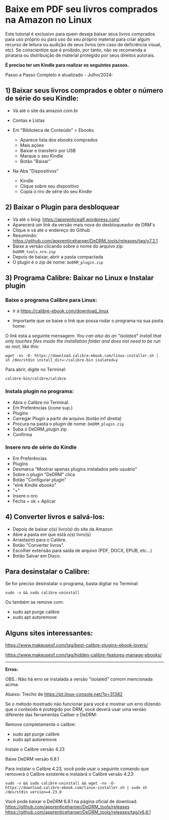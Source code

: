 # Baixe em PDF seu livros comprados na Amazon no Linux

Este tutorial é exclusivo para quem deseja baixar seus livros comprados para uso próprio ou para uso do seu próprio material para criar algum recurso de leitura ou audição de seus livros (em caso de deficiência visual, etc). Se conscientize que é proibido, por tanto, não se recomenda a pirataria ou distribuição de material protegido por seus direitos autorais.

**É preciso ter um Kindle para realizar os seguintes passos.**

Passo a Passo Completo e atualizado - Julho/2024:

## 1) Baixar seus livros comprados e obter o número de série do seu Kindle:
- Vá até o site da amazon.com.br
- Contas e Listas

- Em "Biblioteca de Conteúdo" > Ebooks
	- Aparece lista dos ebooks comprados
	- Mais ações
	- Baixar e transferir por USB
	- Marque o seu Kindle
	- Botão "Baixar"	

- Na Aba "Dispositivos"
	- Kindle
	- Clique sobre seu dispositivo
	- Copia o nro de série do seu Kindle


## 2) Baixar o Plugin para desbloquear
- Vá até o blog: https://apprenticealf.wordpress.com/
- Aparecerá um link da versão mais nova do desbloqueador de DRM's
- Clique e vá até o endereço do Github 
- Resumindo: https://github.com/apprenticeharper/DeDRM_tools/releases/tag/v7.2.1
- Baixe a versão clicando sobre o nome do arquivo zip: `DeDRM_tools_nro.zip`
- Depois de baixar, abrir a pasta compactada 
- O plugin é o zip de nome: `DeDRM_plugin.zip`


## 3) Programa Calibre: Baixar no Linux e Instalar plugin

### Baixe o programa Calibre para Linux:
- Ir à https://calibre-ebook.com/download_linux

- Importante que se baixe o link que possa rodar o programa na sua pasta home:

O link está a seguinte mensagem: *You can also do an "isolated" install that only touches files inside the installation folder and does not need to be run as root, like this:*

`wget -nv -O- https://download.calibre-ebook.com/linux-installer.sh | sh /dev/stdin install_dir=~/calibre-bin isolated=y`


Para abrir, digite no Terminal:

`calibre-bin/calibre/calibre`


### Instala plugin no programa:
- Abra o Calibre no Terminal.
- Em Preferências (icone sup.)
- Plugins
- Carregar Plugin a partir de arquivo (botão inf direita)
- Procura na pasta o plugin de nome: `DeDRM_plugin.zip`
- Suba o DeDRM_plugin.zip
- Confirma 


### Insere nro de série do Kindle
- Em Preferências
- Plugins
- Desmarca "Mostrar apenas plugins instalados pelo usuário"
- Sobre o plugin "DeDRM" clica
- Botão "Configurar plugin"
- "elnk Kindle ebooks"
- "+"
- Insere o nro
- Fecha + ok + Aplicar


## 4) Converter livros e salvá-los:

- Depois de baixar o(s) livro(s) do site da Amazon
- Abre a pasta em que está o(s) livro(s)
- Arrasta(m) para o Calibre.
- Botão "Converter livros".
- Escolher extensão para saída de arquivo (PDF, DOCX, EPUB, etc...)
- Botão Salvar em Disco.



## Para desinstalar o Calibre:

Se for preciso desinstalar o programa, basta digitar no Terminal:

`sudo -v && sudo calibre-uninstall`

Ou também se remove com:
- sudo apt purge calibre
- sudo apt autoremove


## Alguns sites interessantes:

https://www.makeuseof.com/tag/best-calibre-plugins-ebook-lovers/

https://www.makeuseof.com/tag/hidden-calibre-features-manage-ebooks/






---

**Erros:**

OBS.: Não há erro se instalada a versão "isolated" comom mencionada acima.

Abaixo: Trecho de https://pt.linux-console.net/?p=31382

Se o método mostrado não funcionar para você e mostrar um erro dizendo que o conteúdo é protegido por DRM, você deverá usar uma versão diferente das ferramentas Caliber e DeDRM:

Remove completamente o calibre:
- sudo apt purge calibre
- sudo apt autoremove

Instale o Calibre versão 4.23

Baixe DeDRM versão 6.8.1

Para instalar o Calibre 4.23, você pode usar o seguinte comando que removerá o Calibre existente e instalará o Calibre versão 4.23:

`sudo -v && sudo calibre-uninstall && wget -nv -O- https://download.calibre-ebook.com/linux-installer.sh | sudo sh /dev/stdin version=4.23.0`


Você pode baixar o DeDRM 6.8.1 na página oficial de download.
	https://github.com/apprenticeharper/DeDRM_tools/releases
	https://github.com/apprenticeharper/DeDRM_tools/releases/tag/v6.8.1



